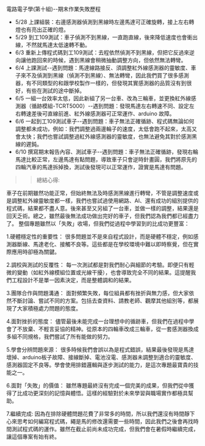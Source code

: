 電路電子學(第十組)--期末作業失敗歷程

- 5/28 上課組裝：右邊感測器偵測到黑線時左邊馬達可正確旋轉，接上左右轉燈也有亮出正確的燈。
- 5/29 到工109測試：車子偵測不到黑線，一直跑直線，後來降低速度也會衝出線，不然就馬達太低速轉不動。
- 6/3 重新上傳程式碼到工109測試：去程依然偵測不到黑線，但把它反過來逆向讓他跑回來的時候，遇到黑線會稍微抽動調整方向，但依然無法轉彎。
- 6/4 上課測試--遇到問題：馬達線路接反、須調整紅外線感測器的靈敏度、車子來不及偵測到黑線（偵測不到黑線）、無法轉彎，因此我們買了很多感測器，有不同類型的和跟學校製作一樣的，但發現其實感測器的品質沒有到很好，有些在測試的途中斷掉。
- 6/5 一組一台效率太低，因此新組了另一台車、改為三輪車，並更換紅外線感測器（循跡模組-TCRT5000）--遇到問題：發現馬達左右轉速不同、設定左右轉速差後可直線前進、紅外線感測器可正常運作、arduino 故障。
- 6/6 一起到工109測試車子--遇到問題：車子無法正確循跡、程式碼無論如何調整都未成功，例如：我們調整過兩邊輪子的速度，太低會跑不起來，太高又會太快；我們也嘗試調整過紅外線感測器的靈敏度，也無法避免其對於感測黑線的遲鈍。
- 6/10 撰寫期末報告內容、測試車子--遇到問題：車子無法正確循跡，發現右輪馬達比較正常，左邊馬達有點問題，導致車子只會逆時針畫圓，我們將原先的四輪汽車的馬達拆掉換，測試後發現可以正常運作，證實是馬達有問題。

>>總結心得:

車子在前期雖然功能正常，但始終無法及時感測黑線進行轉彎，不管是調整速度或是調整紅外線靈敏度都一樣，我們也嘗試過使用網路、AI、還有成功的組別提供的程式碼，結果都不盡人意。後來甚至又另組了一台車，並做一樣的調整，結果還是回天乏術。總之，雖然最後無法成功做出完好的車子，但我們認為我們都已經盡力了。
整個專題雖然以「失敗」收場，但我們從過程中學習到的比成功更豐富：

1.硬體穩定性的重要性：
很多問題並不是來自程式設計，而是硬體不穩定，例如感測器斷線、馬達老化、接觸不良等。這些都是在學校環境中難以即時察覺，但在實際應用時卻極為關鍵。

2.調校與測試的反覆性：
每一次測試都是對我們耐心與細節的考驗。即便只有輕微的變動（如紅外線模組位置或光線干擾），也會導致完全不同的結果。這提醒我們工程設計不是單一因素決定，而是整體調和的結果。

3.團隊合作與問題溝通：
面對頻繁失敗，每位組員都有挫折與無力感，但大家依然不斷討論、嘗試不同的方案。包括去查資料、請教老師、觀摩其他組別等，都展現了大家積極處力問題的態度。

4.面對挫折的態度：
儘管最後未能完成一台理想中的循跡車，但我們在過程中學會了不放棄、不輕言妥協的精神。從原本的四輪車改成三輪車，從一套感測器換成多組不同規格，我們嘗試了所有能做的努力。

5.學會分辨問題來源：
很多時候我們會誤以為是程式錯誤，結果最後發現是馬達壞掉、arduino板子故障、接線斷掉、電池沒電、感測器未調整到適合的靈敏度、感測器固定不良等。學會使用排錯邏輯與逐步測試的能力，是這次專題最寶貴的技能之一。

6.面對「失敗」的價值：
雖然專題最終沒有完成一個完美的成果，但我們從中獲得了比成功更深刻的記憶與體悟。這樣的經驗對於未來學習與職場實作都極具幫助。

7.繼續完成:
因為在排除硬體問題花費了非常多的時間，所以我們還沒有時間靜下心來思考如何編寫程式碼，繩是馬的修改還需要一些時間，因此我們之後會再找時間測試程式碼的運作。雖然在截止前尚未成功完成，但我們會在暑假時繼續完成，讓這個專案有始有終。
